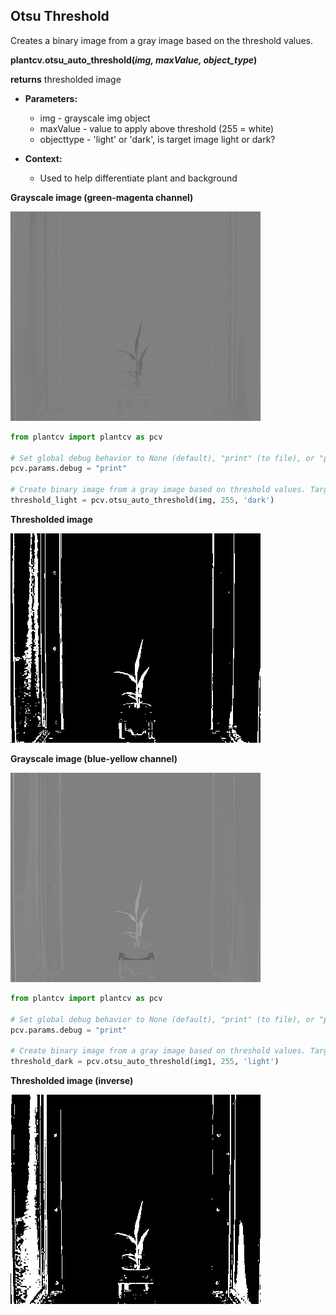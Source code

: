 ## Otsu Threshold

Creates a binary image from a gray image based on the threshold values. 

**plantcv.otsu_auto_threshold(*img, maxValue, object_type*)**

**returns** thresholded image

- **Parameters:**
    - img - grayscale img object
    - maxValue - value to apply above threshold (255 = white)
    - objecttype - 'light' or 'dark', is target image light or dark?
   
- **Context:**
    - Used to help differentiate plant and background

**Grayscale image (green-magenta channel)**

![Screenshot](img/documentation_images/otsu_threshold/original_image1.jpg)


```python
from plantcv import plantcv as pcv

# Set global debug behavior to None (default), "print" (to file), or "plot" (Jupyter Notebooks or X11)
pcv.params.debug = "print"

# Create binary image from a gray image based on threshold values. Targeting light objects in the image.
threshold_light = pcv.otsu_auto_threshold(img, 255, 'dark')
```

**Thresholded image**

![Screenshot](img/documentation_images/otsu_threshold/thresholded_dark.jpg)

**Grayscale image (blue-yellow channel)**

![Screenshot](img/documentation_images/otsu_threshold/original_image.jpg)

```python
from plantcv import plantcv as pcv

# Set global debug behavior to None (default), "print" (to file), or "plot" (Jupyter Notebooks or X11)
pcv.params.debug = "print"

# Create binary image from a gray image based on threshold values. Targeting dark objects in the image.
threshold_dark = pcv.otsu_auto_threshold(img1, 255, 'light')
```

**Thresholded image (inverse)**

![Screenshot](img/documentation_images/otsu_threshold/thresholded_light.jpg)

